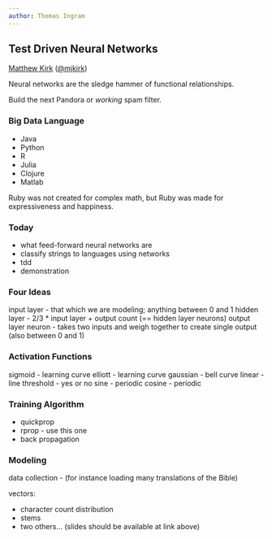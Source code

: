 ```yaml
---
author: Thomas Ingram
---
```


## Test Driven Neural Networks

[Matthew Kirk](http://modulus7.com/rubyconf) ([@mjkirk](https://twitter.com/mjkirk))


Neural networks are the sledge hammer of functional relationships.

Build the next Pandora or *working* spam filter.


### Big Data Language

* Java
* Python
* R
* Julia
* Clojure
* Matlab

Ruby was not created for complex math, but Ruby was made for expressiveness and happiness.


### Today

* what feed-forward neural networks are
* classify strings to languages using networks
* tdd
* demonstration


### Four Ideas

input layer - that which we are modeling; anything between 0 and 1
hidden layer - 2/3 * input layer + output count (== hidden layer neurons)
output layer
neuron - takes two inputs and weigh together to create single output (also between 0 and 1)


### Activation Functions

sigmoid - learning curve
elliott - learning curve
gaussian - bell curve
linear - line
threshold - yes or no
sine - periodic
cosine - periodic


### Training Algorithm

* quickprop
* rprop - use this one
* back propagation


### Modeling

data collection - (for instance loading many translations of the Bible)

vectors:
* character count distribution
* stems
* two others... (slides should be available at link above)
